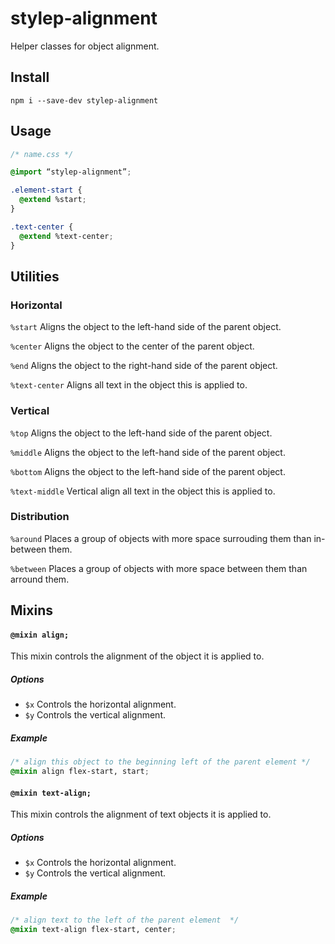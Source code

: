 # stylep-alignment

Helper classes for object alignment.

## Install
``` shell
npm i --save-dev stylep-alignment
```

## Usage
``` css
/* name.css */

@import “stylep-alignment”;

.element-start {
  @extend %start;
}

.text-center {
  @extend %text-center;
}
```

## Utilities

### Horizontal

`%start` Aligns the object to the left-hand side of the parent object.

`%center` Aligns the object to the center of the parent object.

`%end` Aligns the object to the right-hand side of the parent object.

`%text-center` Aligns all text in the object this is applied to.

### Vertical

`%top` Aligns the object to the left-hand side of the parent object.

`%middle` Aligns the object to the left-hand side of the parent object.

`%bottom` Aligns the object to the left-hand side of the parent object.

`%text-middle` Vertical align all text in the object this is applied to.

### Distribution

`%around` Places a group of objects with more space surrouding them than in-between them.

`%between` Places a group of objects with more space between them than arround them.

## Mixins

#### `@mixin align;`
This mixin controls the alignment of the object it is applied to.

##### Options

* `$x` Controls the horizontal alignment.
* `$y` Controls the vertical alignment.

##### Example
```css
/* align this object to the beginning left of the parent element */
@mixin align flex-start, start;
```

#### `@mixin text-align;`
This mixin controls the alignment of text objects it is applied to.

##### Options

* `$x` Controls the horizontal alignment.
* `$y` Controls the vertical alignment.

##### Example
```css
/* align text to the left of the parent element  */
@mixin text-align flex-start, center;
```

